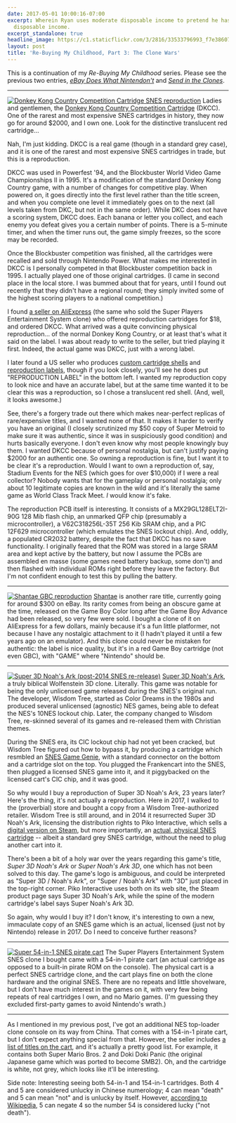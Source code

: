 ```yaml
---
date: 2017-05-01 10:00:16-07:00
excerpt: Wherein Ryan uses moderate disposable income to pretend he has unlimited
  disposable income.
excerpt_standalone: true
headline_image: https://c1.staticflickr.com/3/2816/33533796993_f7e38607a2_b.jpg
layout: post
title: 'Re-Buying My Childhood, Part 3: The Clone Wars'
---
```

This is a continuation of my *Re-Buying My Childhood* series.
Please see the previous two entries, *[eBay Does What Nintendon't](https://www.finnie.org/2017/04/29/rebuying-my-childhood-part-1-ebay-does-what-nintendont/)* and *[Send in the Clones](https://www.finnie.org/2017/04/30/rebuying-my-childhood-part-2-send-in-the-clones/)*.

---

<a href="https://www.flickr.com/photos/fo0bar/33533796993/in/album-72157683206318665/" title="Donkey Kong Country Competition Cartridge SNES reproduction"><img src="https://c1.staticflickr.com/3/2816/33533796993_f7e38607a2_b.jpg" class="img-responsive img-rounded img-md pull-right" alt="Donkey Kong Country Competition Cartridge SNES reproduction"></a>
Ladies and gentlemen, the [Donkey Kong Country Competition Cartridge](https://www.mariowiki.com/Donkey_Kong_Country_Competition_Cartridge) (DKCC).
One of the rarest and most expensive SNES cartridges in history, they now go for around $2000, and I own one.
Look for the distinctive translucent red cartridge...

Nah, I'm just kidding.
DKCC is a real game (though in a standard grey case), and it is one of the rarest and most expensive SNES cartridges in trade, but this is a reproduction.

DKCC was used in Powerfest '94, and the Blockbuster World Video Game Championships II in 1995.
It's a modification of the standard Donkey Kong Country game, with a number of changes for competitive play.
When powered on, it goes directly into the first level rather than the title screen, and when you complete one level it immediately goes on to the next (all levels taken from DKC, but not in the same order).
While DKC does not have a scoring system, DKCC does.
Each banana or letter you collect, and each enemy you defeat gives you a certain number of points.
There is a 5-minute timer, and when the timer runs out, the game simply freezes, so the score may be recorded.

Once the Blockbuster competition was finished, all the cartridges were recalled and sold through Nintendo Power.
What makes me interested in DKCC is I personally competed in that Blockbuster competition back in 1995.
I actually played one of those original cartridges.
(I came in second place in the local store.
I was bummed about that for years, until I found out recently that they didn't have a regional round; they simply invited some of the highest scoring players to a national competition.)

I found [a seller on AliExpress](https://www.aliexpress.com/store/product/Super-nes-classic-game-USA-CANADA-NTSC-version-only-Teenage-Mutant-Hero-Turtles-IV-Turtles-in/1752225_32794992937.html) (the same who sold the Super Players Entertainment System clone) who offered reproduction cartridges for $18, and ordered DKCC.
What arrived was a quite convincing physical reproduction... of the normal Donkey Kong Country, or at least that's what it said on the label.
I was about ready to write to the seller, but tried playing it first.
Indeed, the actual game was DKCC, just with a wrong label.

I later found a US seller who produces [custom cartridge shells](https://www.retrogamecases.com/shop/snes-replacement-parts/translucent-red-snes-cartridge-shell/) and [reproduction labels](https://www.retrogamecases.com/shop/snes/donkey-kong-country-competition-cartridge/), though if you look closely, you'll see he does put "REPRODUCTION LABEL" in the bottom left.
I wanted my reproduction copy to look nice and have an accurate label, but at the same time wanted it to be clear this was a reproduction, so I chose a translucent red shell.
(And, well, it looks awesome.)

See, there's a forgery trade out there which makes near-perfect replicas of rare/expensive titles, and I wanted none of that.
It makes it harder to verify you have an original (I closely scrutinized my $50 copy of Super Metroid to make sure it was authentic, since it was in suspiciously good condition) and hurts basically everyone.
I don't even know why most people knowingly buy them.
I wanted DKCC because of personal nostalgia, but can't justify paying $2000 for an authentic one.
So owning a reproduction is fine, but I want it to be clear it's a reproduction.
Would I want to own a reproduction of, say, Stadium Events for the NES (which goes for over $10,000) if I were a real collector?
Nobody wants that for the gameplay or personal nostalgia; only about 10 legitimate copies are known in the wild and it's literally the same game as World Class Track Meet.
*I* would know it's fake.

The reproduction PCB itself is interesting.
It consists of a MX29GL128ELT2I-90G 128 Mib flash chip, an unmarked QFP chip (presumably a microcontroller), a V62C318256L-35T 256 Kib SRAM chip, and a PIC 12F629 microcontroller (which emulates the SNES lockout chip).
And, oddly, a populated CR2032 battery, despite the fact that DKCC has no save functionality.
I originally feared that the ROM was stored in a large SRAM area and kept active by the battery, but now I assume the PCBs are assembled en masse (some games need battery backup, some don't) and then flashed with individual ROMs right before they leave the factory.
But I'm not confident enough to test this by pulling the battery.

---

<a href="https://www.flickr.com/photos/fo0bar/34303461876/in/album-72157683206318665/" title="Shantae GBC reproduction"><img src="https://c1.staticflickr.com/5/4155/34303461876_c59c3603a2_b.jpg" class="img-responsive img-rounded img-md pull-right" alt="Shantae GBC reproduction"></a>
[Shantae](https://en.wikipedia.org/wiki/Shantae_(video_game)) is another rare title, currently going for around $300 on eBay.
Its rarity comes from being an obscure game at the time, released on the Game Boy Color long after the Game Boy Advance had been released, so very few were sold.
I bought a clone of it on AliExpress for a few dollars, mainly because it's a fun little platformer, not because I have any nostalgic attachment to it (I hadn't played it until a few years ago on an emulator).
And this clone could never be mistaken for authentic: the label is nice quality, but it's in a red Game Boy cartridge (not even GBC), with "GAME" where "Nintendo" should be.
<div class="clearfix"></div>

---

<a href="https://www.flickr.com/photos/fo0bar/33960651060/in/album-72157683206318665/" title="Super 3D Noah&#x27;s Ark (post-2014 SNES re-release)"><img src="https://c1.staticflickr.com/3/2816/33960651060_6f0b15eb6d_b.jpg" class="img-responsive img-rounded img-md pull-right" alt="Super 3D Noah&#x27;s Ark (post-2014 SNES re-release)"></a>
[Super 3D Noah's Ark](https://en.wikipedia.org/wiki/Super_3D_Noah%27s_Ark), a truly biblical Wolfenstein 3D clone.
Literally.
This game was notable for being the only unlicensed game released during the SNES's original run.
The developer, Wisdom Tree, started as Color Dreams in the 1980s and produced several unlicensed (agnostic) NES games, being able to defeat the NES's 10NES lockout chip.
Later, the company changed to Wisdom Tree, re-skinned several of its games and re-released them with Christian themes.

During the SNES era, its CIC lockout chip had not yet been cracked, but Wisdom Tree figured out how to bypass it, by producing a cartridge which resmbled an [SNES Game Genie](https://en.wikipedia.org/wiki/Game_Genie#Super_NES), with a standard connector on the bottom and a cartridge slot on the top.
You plugged the Frankencart into the SNES, then plugged a licensed SNES game into it, and it piggybacked on the licensed cart's CIC chip, and it was good.

So why would I buy a reproduction of Super 3D Noah's Ark, 23 years later?
Here's the thing, it's not actually a reproduction.
Here in 2017, I walked to the (proverbial) store and bought a copy from a Wisdom Tree-authorized retailer.
Wisdom Tree is still around, and in 2014 it resurrected Super 3D Noah's Ark, licensing the distribution rights to Piko Interactive, which sells a [digital version on Steam](http://store.steampowered.com/app/371180/), but more importantly, an [actual, physical SNES cartridge](https://www.pikointeractive.com/super-noahs-ark-3d.html) -- albeit a standard grey SNES cartridge, without the need to plug another cart into it.

There's been a bit of a holy war over the years regarding this game's title, *Super 3D Noah's Ark* or *Super Noah's Ark 3D*, one which has not been solved to this day.
The game's logo is ambiguous, and could be interpreted as "Super 3D / Noah's Ark", or "Super / Noah's Ark" with "3D" just placed in the top-right corner.
Piko Interactive uses both on its web site, the Steam product page says Super 3D Noah's Ark, while the spine of the modern cartridge's label says Super Noah's Ark 3D.

So again, why would I buy it?
I don't know, it's interesting to own a new, immaculate copy of an SNES game which is an actual, licensed (just not by Nintendo) release in 2017.
Do I need to conceive further reasons?

---

<a href="https://www.flickr.com/photos/fo0bar/33533796893/in/album-72157683206318665/" title="Super 54-in-1 SNES pirate cart"><img src="https://c1.staticflickr.com/5/4172/33533796893_f9a261ba42_b.jpg" class="img-responsive img-rounded img-md pull-right" alt="Super 54-in-1 SNES pirate cart"></a>
The Super Players Entertainment System SNES clone I bought came with a 54-in-1 pirate cart (an actual cartridge as opposed to a built-in pirate ROM on the console).
The physical cart is a perfect SNES cartridge clone, and the cart plays fine on both the clone hardware and the original SNES.
There are no repeats and little shovelware, but I don't have much interest in the games on it, with very few being repeats of real cartridges I own, and no Mario games.
(I'm guessing they excluded first-party games to avoid Nintendo's wrath.)

---

As I mentioned in my previous post, I've got an additional NES top-loader clone console on its way from China.
That comes with a 154-in-1 pirate cart, but I don't expect anything special from that.
However, the seller includes [a list of titles on the cart](https://rusaakkmods.files.wordpress.com/2017/02/doc-nes-0002_game_list_document.pdf), and it's actually a pretty good list.
For example, it contains both Super Mario Bros. 2 and Doki Doki Panic (the original Japanese game which was ported to become SMB2).
Oh, and the cartridge is white, not grey, which looks like it'll be interesting.

Side note: Interesting seeing both 54-in-1 and 154-in-1 cartridges.
Both 4 and 5 are considered unlucky in Chinese numerology; 4 can mean "death" and 5 can mean "not" and is unlucky by itself.
However, [according to Wikipedia](https://en.wikipedia.org/wiki/Chinese_Numerology#Unlucky_numbers), 5 can negate 4 so the number 54 is considered lucky ("not death").
